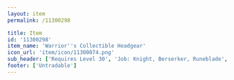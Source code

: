 ```yaml
---
layout: item
permalink: /11300298

title: Item
id: '11300298'
item_name: 'Warrior''s Collectible Headgear'
icon_url: 'item/icon/11300074.png'
sub_header: ['Requires Level 30', 'Job: Knight, Berserker, Runeblade', 'Gender: All']
footer: ['Untradable']
---
```

